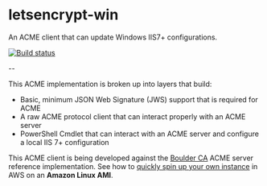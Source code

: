# letsencrypt-win
An ACME client that can update Windows IIS7+ configurations.

[![Build status](https://ci.appveyor.com/api/projects/status/0knwrhni528xi2rs?svg=true)](https://ci.appveyor.com/project/ebekker/letsencrypt-win)

--

This ACME implementation is broken up into layers that build:
* Basic, minimum JSON Web Signature (JWS) support that is required for ACME
* A raw ACME protocol client that can interact properly with an ACME server
* PowerShell Cmdlet that can interact with an ACME server and configure a local IIS 7+ configuration


This ACME client is being developed against the [Boulder CA](https://github.com/letsencrypt/boulder) ACME server reference implementation.  See how to [quickly spin up your own instance](https://github.com/ebekker/letsencrypt-win/wiki/Setup-Boulder-CA-on-Amazon-Linux) in AWS on an **Amazon Linux AMI**.
